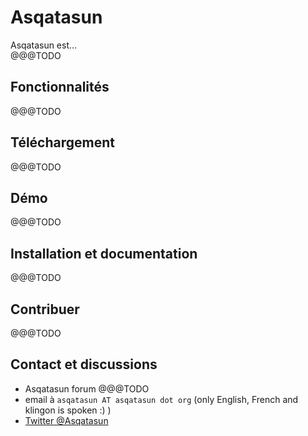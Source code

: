 # Asqatasun

Asqatasun est...  
@@@TODO

## Fonctionnalités
@@@TODO

## Téléchargement
@@@TODO

## Démo
@@@TODO

## Installation et documentation
@@@TODO

## Contribuer
@@@TODO




## Contact et discussions

* Asqatasun forum @@@TODO
* email à `asqatasun AT asqatasun dot org` (only English, French and klingon is spoken :) ) 
* [Twitter @Asqatasun](https://twitter.com/Asqatasun)



